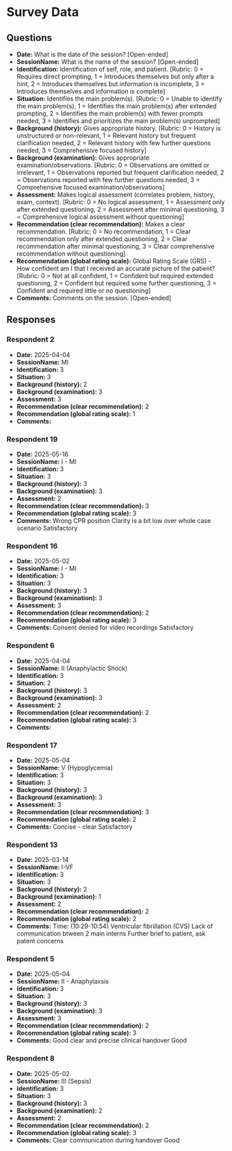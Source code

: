 # Survey Data

## Questions

- **Date:** What is the date of the session? [Open-ended]
- **SessionName:** What is the name of the session? [Open-ended]
- **Identification:** Identification of self, role, and patient. [Rubric: 0 = Requires direct prompting, 1 = Introduces themselves but only after a hint, 2 = Introduces themselves but information is incomplete, 3 = Introduces themselves and information is complete]
- **Situation:** Identifies the main problem(s). [Rubric: 0 = Unable to identify the main problem(s), 1 = Identifies the main problem(s) after extended prompting, 2 = Identifies the main problem(s) with fewer prompts needed, 3 = Identifies and prioritizes the main problem(s) unprompted]
- **Background (history):** Gives appropriate history. [Rubric: 0 = History is unstructured or non-relevant, 1 = Relevant history but frequent clarification needed, 2 = Relevant history with few further questions needed, 3 = Comprehensive focused history]
- **Background (examination):** Gives appropriate examination/observations. [Rubric: 0 = Observations are omitted or irrelevant, 1 = Observations reported but frequent clarification needed, 2 = Observations reported with few further questions needed, 3 = Comprehensive focused examination/observations]
- **Assessment:** Makes logical assessment (correlates problem, history, exam, context). [Rubric: 0 = No logical assessment, 1 = Assessment only after extended questioning, 2 = Assessment after minimal questioning, 3 = Comprehensive logical assessment without questioning]
- **Recommendation (clear recommendation):** Makes a clear recommendation. [Rubric: 0 = No recommendation, 1 = Clear recommendation only after extended questioning, 2 = Clear recommendation after minimal questioning, 3 = Clear comprehensive recommendation without questioning]
- **Recommendation (global rating scale):** Global Rating Scale (GRS) - How confident am I that I received an accurate picture of the patient? [Rubric: 0 = Not at all confident, 1 = Confident but required extended questioning, 2 = Confident but required some further questioning, 3 = Confident and required little or no questioning]
- **Comments:** Comments on the session. [Open-ended]

## Responses

### Respondent 2

- **Date:** 2025-04-04
- **SessionName:** MI
- **Identification:** 3
- **Situation:** 3
- **Background (history):** 2
- **Background (examination):** 3
- **Assessment:** 3
- **Recommendation (clear recommendation):** 2
- **Recommendation (global rating scale):** 1
- **Comments:** 

### Respondent 19

- **Date:** 2025-05-16
- **SessionName:** I - MI
- **Identification:** 3
- **Situation:** 3
- **Background (history):** 3
- **Background (examination):** 3
- **Assessment:** 2
- **Recommendation (clear recommendation):** 3
- **Recommendation (global rating scale):** 3
- **Comments:** Wrong CPR position
Clarity is a bit low over whole case scenario
Satisfactory

### Respondent 16

- **Date:** 2025-05-02
- **SessionName:** I - MI
- **Identification:** 3
- **Situation:** 3
- **Background (history):** 3
- **Background (examination):** 3
- **Assessment:** 3
- **Recommendation (clear recommendation):** 2
- **Recommendation (global rating scale):** 3
- **Comments:** Consent denied for video recordings
Satisfactory

### Respondent 6

- **Date:** 2025-04-04
- **SessionName:** II (Anaphylactic Shock)
- **Identification:** 3
- **Situation:** 2
- **Background (history):** 3
- **Background (examination):** 3
- **Assessment:** 2
- **Recommendation (clear recommendation):** 2
- **Recommendation (global rating scale):** 3
- **Comments:** 

### Respondent 17

- **Date:** 2025-05-04
- **SessionName:** V (Hypoglycemia)
- **Identification:** 3
- **Situation:** 3
- **Background (history):** 3
- **Background (examination):** 3
- **Assessment:** 3
- **Recommendation (clear recommendation):** 3
- **Recommendation (global rating scale):** 2
- **Comments:** Concise - clear
Satisfactory

### Respondent 13

- **Date:** 2025-03-14
- **SessionName:** I-VF
- **Identification:** 3
- **Situation:** 3
- **Background (history):** 2
- **Background (examination):** 1
- **Assessment:** 2
- **Recommendation (clear recommendation):** 2
- **Recommendation (global rating scale):** 2
- **Comments:** Time: (10:29-10:54)
Ventricular fibrillation (CVS)
Lack of communication btween 2 main interns
Further brief to patient, ask patent concerns

### Respondent 5

- **Date:** 2025-05-04
- **SessionName:** II - Anaphylaxsis
- **Identification:** 3
- **Situation:** 3
- **Background (history):** 3
- **Background (examination):** 3
- **Assessment:** 3
- **Recommendation (clear recommendation):** 2
- **Recommendation (global rating scale):** 3
- **Comments:** Good clear and precise clinical handover
Good

### Respondent 8

- **Date:** 2025-05-02
- **SessionName:** III (Sepsis)
- **Identification:** 3
- **Situation:** 3
- **Background (history):** 3
- **Background (examination):** 2
- **Assessment:** 2
- **Recommendation (clear recommendation):** 2
- **Recommendation (global rating scale):** 3
- **Comments:** Clear communication during handover
Good

